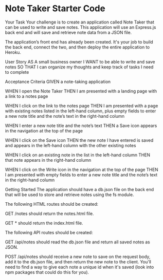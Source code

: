 # Note Taker Starter Code

Your Task
Your challenge is to create an application called Note Taker that can be used to write and save notes. This application will use an Express.js back end and will save and retrieve note data from a JSON file.

The application’s front end has already been created. It's your job to build the back end, connect the two, and then deploy the entire application to Heroku.

User Story
AS A small business owner
I WANT to be able to write and save notes
SO THAT I can organize my thoughts and keep track of tasks I need to complete

Acceptance Criteria
GIVEN a note-taking application

WHEN I open the Note Taker
THEN I am presented with a landing page with a link to a notes page

WHEN I click on the link to the notes page
THEN I am presented with a page with existing notes listed in the left-hand column, plus empty fields to enter a 
new note title and the note’s text in the right-hand column

WHEN I enter a new note title and the note’s text
THEN a Save icon appears in the navigation at the top of the page

WHEN I click on the Save icon
THEN the new note I have entered is saved and appears in the left-hand column with the other existing notes

WHEN I click on an existing note in the list in the left-hand column
THEN that note appears in the right-hand column

WHEN I click on the Write icon in the navigation at the top of the page
THEN I am presented with empty fields to enter a new note title and the note’s text in the right-hand column

Getting Started
The application should have a db.json file on the back end that will be used to store and retrieve notes using the fs module.

The following HTML routes should be created:

GET /notes should return the notes.html file.

GET * should return the index.html file.

The following API routes should be created:

GET /api/notes should read the db.json file and return all saved notes as JSON.

POST /api/notes should receive a new note to save on the request body, add it to the db.json file, and then return the new note to the client. You'll need to find a way to give each note a unique id when it's saved (look into npm packages that could do this for you).